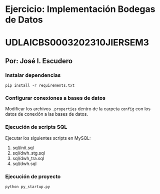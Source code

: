 # Ejercicio: Implementación Bodegas de Datos
# UDLAICBS0003202310JIERSEM3
## Por: José I. Escudero

### Instalar dependencias
`pip install -r requirements.txt`

### Configurar conexiones a bases de datos
Modificar los archivos `.properties` dentro de la carpeta `config` con los datos de conexión a las bases de datos.

### Ejecución de scripts SQL
Ejecutar los siguientes scripts en MySQL:
1. sql/init.sql
2. sql/dwh_stg.sql
3. sql/dwh_tra.sql
4. sql/dwh.sql

### Ejecución de proyecto
`python py_startup.py`